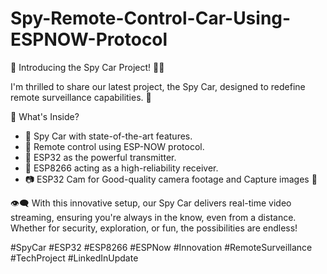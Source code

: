 # Spy-Remote-Control-Car-Using-ESPNOW-Protocol

🚗  Introducing the Spy Car Project! 🕵‍♂

I'm thrilled to share our latest project, the Spy Car, designed to redefine remote surveillance capabilities. 📸

🔹 What's Inside?
- 🚗 Spy Car with state-of-the-art features.
- 📡 Remote control using ESP-NOW protocol.
- 📶 ESP32 as the powerful transmitter.
- 📲 ESP8266 acting as a high-reliability receiver.
- 📷 ESP32 Cam for Good-quality camera footage and Capture images 🤳 

👁‍🗨 With this innovative setup, our Spy Car delivers real-time video streaming, ensuring you're always in the know, even from a distance. Whether for security, exploration, or fun, the possibilities are endless!



#SpyCar #ESP32 #ESP8266 #ESPNow #Innovation #RemoteSurveillance #TechProject #LinkedInUpdate
